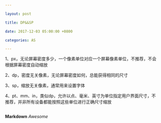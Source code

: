```yaml
---

layout: post  

title: DP&&SP

date: 2017-12-03 05:00:00 +0800 

categories: AS  

---
```


 1、px，无论屏幕密度多少，一个像素单位对应一个屏幕像素单位，不推荐，不会根据屏幕密度自动缩放

2、dp，密度无关像素，无论屏幕密度如何，总能获得相同的尺寸

3、sp，缩放无关像素，通常用来设置字体

4、pt、mm、in，类似dp，允许以点、毫米、英寸为单位指定用户界面尺寸，不推荐，并非所有设备都能按照这些单位进行正确尺寸缩放


## 



**Markdown**
*Awesome*